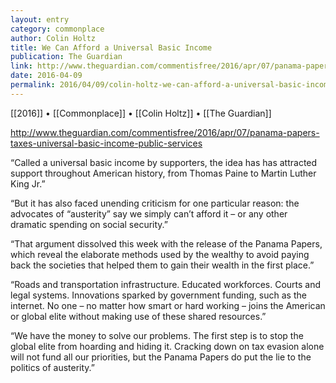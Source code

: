 ```yaml
---
layout: entry
category: commonplace
author: Colin Holtz
title: We Can Afford a Universal Basic Income
publication: The Guardian
link: http://www.theguardian.com/commentisfree/2016/apr/07/panama-papers-taxes-universal-basic-income-public-services
date: 2016-04-09
permalink: 2016/04/09/colin-holtz-we-can-afford-a-universal-basic-income
---
```


[[2016]] • [[Commonplace]] • [[Colin Holtz]] • [[The Guardian]]

http://www.theguardian.com/commentisfree/2016/apr/07/panama-papers-taxes-universal-basic-income-public-services

“Called a universal basic income by supporters, the idea has has attracted support throughout American history, from Thomas Paine to Martin Luther King Jr.”

“But it has also faced unending criticism for one particular reason: the advocates of “austerity” say we simply can’t afford it – or any other dramatic spending on social security.”

“That argument dissolved this week with the release of the Panama Papers, which reveal the elaborate methods used by the wealthy to avoid paying back the societies that helped them to gain their wealth in the first place.”

“Roads and transportation infrastructure. Educated workforces. Courts and legal systems. Innovations sparked by government funding, such as the internet. No one – no matter how smart or hard working – joins the American or global elite without making use of these shared resources.”

“We have the money to solve our problems. The first step is to stop the global elite from hoarding and hiding it. Cracking down on tax evasion alone will not fund all our priorities, but the Panama Papers do put the lie to the politics of austerity.”

